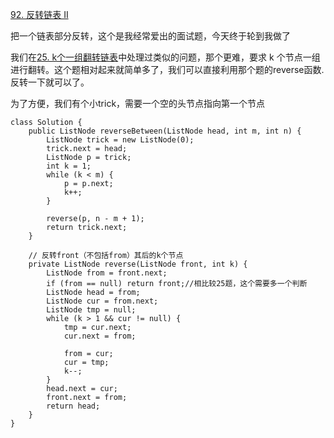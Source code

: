 [92. 反转链表 II](https://leetcode-cn.com/problems/reverse-linked-list-ii/description/)

把一个链表部分反转，这个是我经常爱出的面试题，今天终于轮到我做了

我们在[25. k个一组翻转链表](https://www.cnblogs.com/acbingo/p/9256337.html)中处理过类似的问题，那个更难，要求 k 个节点一组进行翻转。这个题相对起来就简单多了，我们可以直接利用那个题的reverse函数.反转一下就可以了。

为了方便，我们有个小trick，需要一个空的头节点指向第一个节点

```
class Solution {
    public ListNode reverseBetween(ListNode head, int m, int n) {
        ListNode trick = new ListNode(0);
        trick.next = head;
        ListNode p = trick;
        int k = 1;
        while (k < m) {
            p = p.next;
            k++;
        }

        reverse(p, n - m + 1);
        return trick.next;
    }

    // 反转front（不包括from）其后的k个节点
    private ListNode reverse(ListNode front, int k) {
        ListNode from = front.next;
        if (from == null) return front;//相比较25题，这个需要多一个判断
        ListNode head = from;
        ListNode cur = from.next;
        ListNode tmp = null;
        while (k > 1 && cur != null) {
            tmp = cur.next;
            cur.next = from;

            from = cur;
            cur = tmp;
            k--;
        }
        head.next = cur;
        front.next = from;
        return head;
    }
} 
```